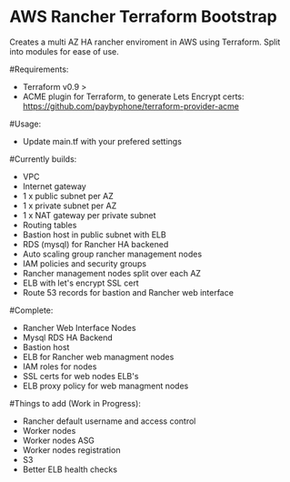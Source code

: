 # AWS Rancher Terraform Bootstrap
Creates a multi AZ HA rancher enviroment in AWS using Terraform. Split into modules for ease of use. 

#Requirements:
 - Terraform v0.9 >
 - ACME plugin for Terraform, to generate Lets Encrypt certs: https://github.com/paybyphone/terraform-provider-acme 
 
#Usage:
 - Update main.tf with your prefered settings

#Currently builds:
 - VPC
 - Internet gateway
 - 1 x public subnet per AZ 
 - 1 x private subnet per AZ
 - 1 x NAT gateway per private subnet
 - Routing tables
 - Bastion host in public subnet with ELB
 - RDS (mysql) for Rancher HA backened
 - Auto scaling group rancher management nodes
 - IAM policies and security groups
 - Rancher management nodes split over each AZ
 - ELB with let's encrypt SSL cert
 - Route 53 records for bastion and Rancher web interface

#Complete:
 - Rancher Web Interface Nodes
 - Mysql RDS HA Backend
 - Bastion host
 - ELB for Rancher web managment nodes
 - IAM roles for nodes
 - SSL certs for web nodes ELB's
 - ELB proxy policy for web managment nodes

#Things to add (Work in Progress):
 - Rancher default username and access control
 - Worker nodes
 - Worker nodes ASG
 - Worker nodes registration 
 - S3
 - Better ELB health checks

